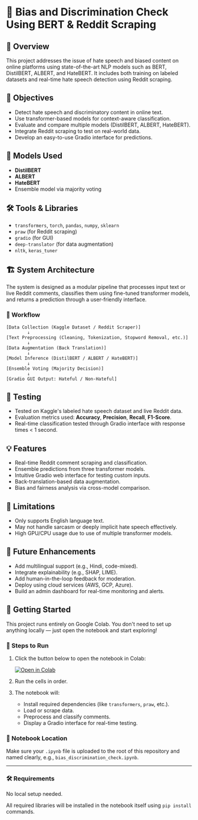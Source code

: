 # 📌 Bias and Discrimination Check Using BERT & Reddit Scraping

## 📖 Overview
This project addresses the issue of hate speech and biased content on online platforms using state-of-the-art NLP models such as BERT, DistilBERT, ALBERT, and HateBERT. It includes both training on labeled datasets and real-time hate speech detection using Reddit scraping.

## 🎯 Objectives
- Detect hate speech and discriminatory content in online text.
- Use transformer-based models for context-aware classification.
- Evaluate and compare multiple models (DistilBERT, ALBERT, HateBERT).
- Integrate Reddit scraping to test on real-world data.
- Develop an easy-to-use Gradio interface for predictions.

## 🧠 Models Used
- **DistilBERT**
- **ALBERT**
- **HateBERT**
- Ensemble model via majority voting

## 🛠️ Tools & Libraries
- `transformers`, `torch`, `pandas`, `numpy`, `sklearn`
- `praw` (for Reddit scraping)
- `gradio` (for GUI)
- `deep-translator` (for data augmentation)
- `nltk`, `keras_tuner`

## 🏗️ System Architecture

The system is designed as a modular pipeline that processes input text or live Reddit comments, classifies them using fine-tuned transformer models, and returns a prediction through a user-friendly interface.

### 🔄 Workflow

```text
[Data Collection (Kaggle Dataset / Reddit Scraper)]
        ↓
[Text Preprocessing (Cleaning, Tokenization, Stopword Removal, etc.)]
        ↓
[Data Augmentation (Back Translation)]
        ↓
[Model Inference (DistilBERT / ALBERT / HateBERT)]
        ↓
[Ensemble Voting (Majority Decision)]
        ↓
[Gradio GUI Output: Hateful / Non-Hateful]

```



## 🧪 Testing
- Tested on Kaggle's labeled hate speech dataset and live Reddit data.
- Evaluation metrics used: **Accuracy**, **Precision**, **Recall**, **F1-Score**.
- Real-time classification tested through Gradio interface with response times < 1 second.

## 💡 Features
- Real-time Reddit comment scraping and classification.
- Ensemble predictions from three transformer models.
- Intuitive Gradio web interface for testing custom inputs.
- Back-translation-based data augmentation.
- Bias and fairness analysis via cross-model comparison.

## 🧩 Limitations
- Only supports English language text.
- May not handle sarcasm or deeply implicit hate speech effectively.
- High GPU/CPU usage due to use of multiple transformer models.

## 🔮 Future Enhancements
- Add multilingual support (e.g., Hindi, code-mixed).
- Integrate explainability (e.g., SHAP, LIME).
- Add human-in-the-loop feedback for moderation.
- Deploy using cloud services (AWS, GCP, Azure).
- Build an admin dashboard for real-time monitoring and alerts.

## 🚀 Getting Started

This project runs entirely on Google Colab. You don't need to set up anything locally — just open the notebook and start exploring!

### 🧾 Steps to Run

1. Click the button below to open the notebook in Colab:

   [![Open in Colab](https://colab.research.google.com/assets/colab-badge.svg)](https://colab.research.google.com/github/your-username/bias-discrimination-check/blob/main/your-notebook.ipynb)

2. Run the cells in order.

3. The notebook will:
   - Install required dependencies (like `transformers`, `praw`, etc.).
   - Load or scrape data.
   - Preprocess and classify comments.
   - Display a Gradio interface for real-time testing.

### 📂 Notebook Location

Make sure your `.ipynb` file is uploaded to the root of this repository and named clearly, e.g., `bias_discrimination_check.ipynb`.

---

### 🛠 Requirements

No local setup needed.

All required libraries will be installed in the notebook itself using `pip install` commands.

